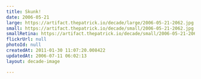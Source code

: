 ```yaml
---
title: Skunk!
date: 2006-05-21
large: https://artifact.thepatrick.io/decade/large/2006-05-21-2062.jpg
small: https://artifact.thepatrick.io/decade/small/2006-05-21-2062.jpg
smallRetina: https://artifact.thepatrick.io/decade/small/2006-05-21-2062@2x.jpg
flickrUrl: null
photoId: null
createdAt: 2011-01-30 11:07:20.008422
updatedAt: 2006-07-11 06:02:13
layout: decade-image

---
```


